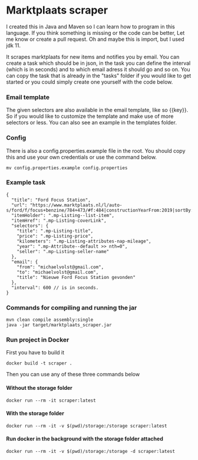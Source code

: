 # Marktplaats scraper

I created this in Java and Maven so I can learn how to program in this language. 
If you think something is missing or the code can be better, Let me know or create a pull request.
Oh and maybe this is import, but I used jdk 11.

It scrapes marktplaats for new items and notifies you by email. 
You can create a task which should be in json, in the task you can define the interval (which is in seconds) and to which email adress it should go and so on. You can copy the task that is already in the "tasks" folder if you would like to get started or you could simply create one yourself with the code below.

### Email template
The given selectors are also available in the email template, like so {{key}}. 
So if you would like to customize the template and make use of more selectors or less.
You can also see an example in the templates folder.

### Config
There is also a config.properties.example file in the root. You should copy this and use your own credentials or use the command below.

```
mv config.properties.example config.properties
```

### Example task
```
{
  "title": "Ford Focus Station",
  "url": "https://www.marktplaats.nl/l/auto-s/ford/f/focus+benzine/784+473/#f:484|constructionYearFrom:2019|sortBy:SORT_INDEX|sortOrder:DECREASING",
  "itemHolder": ".mp-Listing--list-item",
  "itemHref": ".mp-Listing-coverLink",
  "selectors": {
    "title": ".mp-Listing-title",
    "price": ".mp-Listing-price",
    "kilometers": ".mp-Listing-attributes-nap-mileage",
    "year": ".mp-Attribute--default >> nth=0",
    "seller": ".mp-Listing-seller-name"
  },
  "email": {
    "from": "michaelvolst@gmail.com",
    "to": "michaelvolst@gmail.com",
    "title": "Nieuwe Ford Focus Station gevonden"
  },
  "interval": 600 // is in seconds.
}
```

### Commands for compiling and running the jar
```
mvn clean compile assembly:single
java -jar target/marktplaats_scraper.jar
```

### Run project in Docker

First you have to build it
```
docker build -t scraper .
```

Then you can use any of these three commands below

#### Without the storage folder
```
docker run --rm -it scraper:latest
```
#### With the storage folder
```
docker run --rm -it -v $(pwd)/storage:/storage scraper:latest
```

#### Run docker in the background with the storage folder attached
```
docker run --rm -it -v $(pwd)/storage:/storage -d scraper:latest
```